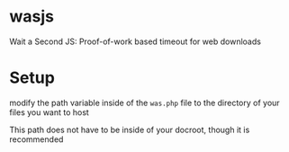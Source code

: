 # wasjs
Wait a Second JS: Proof-of-work based timeout for web downloads

# Setup

modify the path variable inside of the `was.php` file to the directory of your files you want to host

This path does not have to be inside of your docroot, though it is recommended